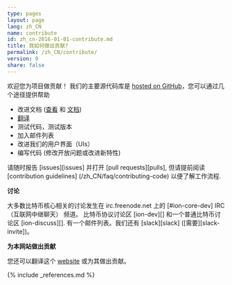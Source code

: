 ```yaml
---
type: pages
layout: page
lang: zh_CN
name: contribute
id: zh_cn-2016-01-01-contribute.md
title: 我如何做出贡献?
permalink: /zh_CN/contribute/
version: 0
share: false
---
```


欢迎您为项目做贡献！
我们的主要源代码库是 [hosted on GitHub](https://github.com/ion/ion/)，您可以通过几个途径提供帮助 

  - 改进文档 ([查看][README.md] 和  [文档][doc])
  - [翻译][translation_process.md] 
  - 测试代码，测试版本
  - 加入邮件列表
  - 改进我们的用户界面（UIs）
  - 编写代码 (修改开放问题或改进新特性)
  
请随时报告 [issues][issues] 并打开 [pull requests][pulls], 但请提前阅读 [contribution guidelines] (/zh_CN/faq/contributing-code)  以便了解工作流程.

**讨论**

大多数比特币核心相关的讨论发生在 irc.freenode.net 上的 [#ion-core-dev] IRC（互联网中继聊天） 频道。
比特币协议讨论区 [ion-dev][] 和一个普通比特币讨论区 [ion-discuss][].
有一个邮件列表。我们还有 [slack][slack] ([需要][slack-invite])。

**为本网站做出贡献**

您还可以翻译这个 [website][website-contrib] 或为其做出贡献。

[README.md]: https://github.com/ion/ion/blob/master/README.md
[doc]: https://github.com/ion/ion/tree/master/doc
[translation_process.md]: https://github.com/ion/ion/blob/master/doc/translation_process.md
[website-contrib]: https://github.com/cevap/website/blob/gh-pages/README.md

{% include _references.md %}
